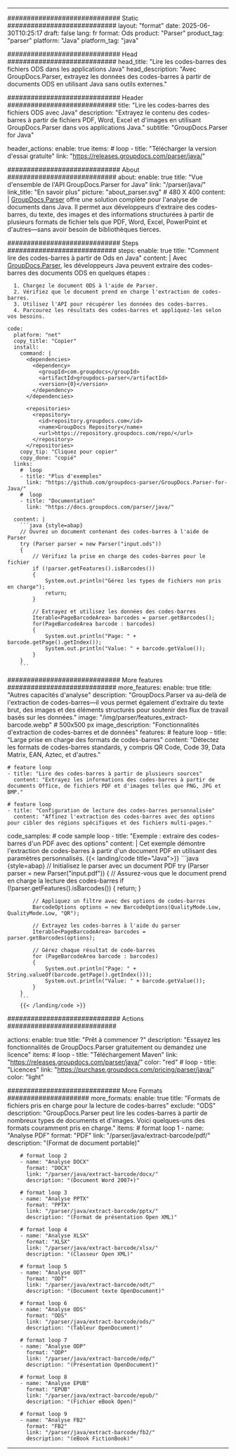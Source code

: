 


---
############################# Static ############################
layout: "format"
date:  2025-06-30T10:25:17
draft: false
lang: fr
format: Ods
product: "Parser"
product_tag: "parser"
platform: "Java"
platform_tag: "java"

############################# Head ############################
head_title: "Lire les codes-barres des fichiers ODS dans les applications Java"
head_description: "Avec GroupDocs.Parser, extrayez les données des codes-barres à partir de documents ODS en utilisant Java sans outils externes."

############################# Header ############################
title: "Lire les codes-barres des fichiers ODS avec Java" 
description: "Extrayez le contenu des codes-barres à partir de fichiers PDF, Word, Excel et d'images en utilisant GroupDocs.Parser dans vos applications Java."
subtitle: "GroupDocs.Parser for Java" 

header_actions:
  enable: true
  items:
    #  loop
    - title: "Télécharger la version d'essai gratuite"
      link: "https://releases.groupdocs.com/parser/java/"
      
############################# About ############################
about:
    enable: true
    title: "Vue d'ensemble de l'API GroupDocs.Parser for Java"
    link: "/parser/java/"
    link_title: "En savoir plus"
    picture: "about_parser.svg" # 480 X 400
    content: |
       [GroupDocs.Parser](/parser/java/) offre une solution complète pour l'analyse de documents dans Java. Il permet aux développeurs d'extraire des codes-barres, du texte, des images et des informations structurées à partir de plusieurs formats de fichier tels que PDF, Word, Excel, PowerPoint et d'autres—sans avoir besoin de bibliothèques tierces.

############################# Steps ############################
steps:
    enable: true
    title: "Comment lire des codes-barres à partir de Ods en Java"
    content: |
      Avec [GroupDocs.Parser](/parser/java/), les développeurs Java peuvent extraire des codes-barres des documents ODS en quelques étapes :
      
      1. Chargez le document ODS à l'aide de Parser.
      2. Vérifiez que le document prend en charge l'extraction de codes-barres.
      3. Utilisez l'API pour récupérer les données des codes-barres.
      4. Parcourez les résultats des codes-barres et appliquez-les selon vos besoins.
   
    code:
      platform: "net"
      copy_title: "Copier"
      install:
        command: |
          <dependencies>
            <dependency>
              <groupId>com.groupdocs</groupId>
              <artifactId>groupdocs-parser</artifactId>
              <version>{0}</version>
            </dependency>
          </dependencies>

          <repositories>
            <repository>
              <id>repository.groupdocs.com</id>
              <name>GroupDocs Repository</name>
              <url>https://repository.groupdocs.com/repo/</url>
            </repository>
          </repositories>
        copy_tip: "Cliquez pour copier"
        copy_done: "copié"
      links:
        #  loop
        - title: "Plus d'exemples"
          link: "https://github.com/groupdocs-parser/GroupDocs.Parser-for-Java/"
        #  loop
        - title: "Documentation"
          link: "https://docs.groupdocs.com/parser/java/"
          
      content: |
        ```java {style=abap}
        // Ouvrez un document contenant des codes-barres à l'aide de Parser
        try (Parser parser = new Parser("input.ods"))
        {
            // Vérifiez la prise en charge des codes-barres pour le fichier
            if (!parser.getFeatures().isBarcodes())
            {
                System.out.println("Gérez les types de fichiers non pris en charge");
                return;
            }

            // Extrayez et utilisez les données des codes-barres
            Iterable<PageBarcodeArea> barcodes = parser.getBarcodes();
            for(PageBarcodeArea barcode : barcodes)
            {
                System.out.println("Page: " + barcode.getPage().getIndex());
                System.out.println("Value: " + barcode.getValue());
            }
        }
        ```            

############################# More features ############################
more_features:
  enable: true
  title: "Autres capacités d'analyse"
  description: "GroupDocs.Parser va au-delà de l'extraction de codes-barres—il vous permet également d'extraire du texte brut, des images et des éléments structurés pour soutenir des flux de travail basés sur les données."
  image: "/img/parser/features_extract-barcode.webp" # 500x500 px
  image_description: "Fonctionnalités d'extraction de codes-barres et de données"
  features:
    # feature loop
    - title: "Large prise en charge des formats de codes-barres"
      content: "Détectez les formats de codes-barres standards, y compris QR Code, Code 39, Data Matrix, EAN, Aztec, et d'autres."

    # feature loop
    - title: "Lire des codes-barres à partir de plusieurs sources"
      content: "Extrayez les informations des codes-barres à partir de documents Office, de fichiers PDF et d'images telles que PNG, JPG et BMP."

    # feature loop
    - title: "Configuration de lecture des codes-barres personnalisée"
      content: "Affinez l'extraction des codes-barres avec des options pour cibler des régions spécifiques et des fichiers multi-pages."
      
  code_samples:
    # code sample loop
    - title: "Exemple : extraire des codes-barres d'un PDF avec des options"
      content: |
        Cet exemple démontre l'extraction de codes-barres à partir d'un document PDF en utilisant des paramètres personnalisés.
        {{< landing/code title="Java">}}
        ```java {style=abap}
        //  Initialisez le parser avec un document PDF
        try (Parser parser = new Parser("input.pdf"))
        {
            // Assurez-vous que le document prend en charge la lecture des codes-barres
            if (!parser.getFeatures().isBarcodes())
            {
                return;
            }

            // Appliquez un filtre avec des options de codes-barres
            BarcodeOptions options = new BarcodeOptions(QualityMode.Low, QualityMode.Low, "QR");

            // Extrayez les codes-barres à l'aide du parser
            Iterable<PageBarcodeArea> barcodes = parser.getBarcodes(options);

            // Gérez chaque résultat de code-barres
            for (PageBarcodeArea barcode : barcodes)
            {
                System.out.println("Page: " + String.valueOf(barcode.getPage().getIndex()));
                System.out.println("Value: " + barcode.getValue());
            }
        }
        ```
        {{< /landing/code >}}


############################# Actions ############################

actions:
  enable: true
  title: "Prêt à commencer ?"
  description: "Essayez les fonctionnalités de GroupDocs.Parser gratuitement ou demandez une licence"
  items:
    #  loop
    - title: "Téléchargement Maven"
      link: "https://releases.groupdocs.com/parser/java/"
      color: "red"
        #  loop
    - title: "Licences"
      link: "https://purchase.groupdocs.com/pricing/parser/java/"
      color: "light"


############################# More Formats #####################
more_formats:
    enable: true
    title: "Formats de fichiers pris en charge pour la lecture de codes-barres"
    exclude: "ODS"
    description: "GroupDocs.Parser peut lire les codes-barres à partir de nombreux types de documents et d'images. Voici quelques-uns des formats couramment pris en charge."
    items: 
        # format loop 1
        - name: "Analyse PDF"
          format: "PDF"
          link: "/parser/java/extract-barcode/pdf/"
          description: "(Format de document portable)"
          
        # format loop 2
        - name: "Analyse DOCX"
          format: "DOCX"
          link: "/parser/java/extract-barcode/docx/"
          description: "(Document Word 2007+)"
          
        # format loop 3
        - name: "Analyse PPTX"
          format: "PPTX"
          link: "/parser/java/extract-barcode/pptx/"
          description: "(Format de présentation Open XML)"
          
        # format loop 4
        - name: "Analyse XLSX"
          format: "XLSX"
          link: "/parser/java/extract-barcode/xlsx/"
          description: "(Classeur Open XML)"
          
        # format loop 5
        - name: "Analyse ODT"
          format: "ODT"
          link: "/parser/java/extract-barcode/odt/"
          description: "(Document texte OpenDocument)"
          
        # format loop 6
        - name: "Analyse ODS"
          format: "ODS"
          link: "/parser/java/extract-barcode/ods/"
          description: "(Tableur OpenDocument)"
          
        # format loop 7
        - name: "Analyse ODP"
          format: "ODP"
          link: "/parser/java/extract-barcode/odp/"
          description: "(Présentation OpenDocument)"
          
        # format loop 8
        - name: "Analyse EPUB"
          format: "EPUB"
          link: "/parser/java/extract-barcode/epub/"
          description: "(Fichier eBook Open)"
          
        # format loop 9
        - name: "Analyse FB2"
          format: "FB2"
          link: "/parser/java/extract-barcode/fb2/"
          description: "(eBook FictionBook)"
         
          

---